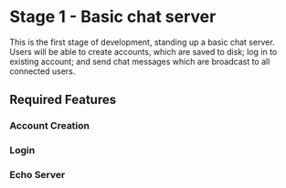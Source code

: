# Stage 1 - Basic chat server

This is the first stage of development, standing up a basic chat server. Users
will be able to create accounts, which are saved to disk; log in to existing
account; and send chat messages which are broadcast to all connected users.

## Required Features

### Account Creation

### Login

### Echo Server
